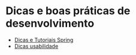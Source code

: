 # Dicas e boas práticas de desenvolvimento

* [Dicas e Tutoriais Spring](Dicas-e-Tutoriais-Spring.md)
* [Dicas usabilidade](Dicas-Usabilidade.md)

